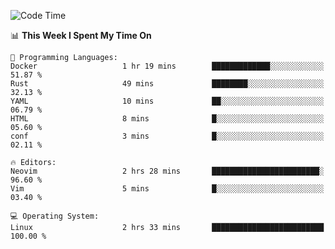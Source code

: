 <!-- [![Top Langs](https://github-readme-stats.vercel.app/api/top-langs/?username=gagahsyuja&theme=dracula&hide_border=true&border_radius=7)](https://github.com/anuraghazra/github-readme-stats) -->

<!--START_SECTION:waka-->
![Code Time](http://img.shields.io/badge/Code%20Time-950%20hrs%2020%20mins-blue)

📊 **This Week I Spent My Time On** 

```text
💬 Programming Languages: 
Docker                   1 hr 19 mins        █████████████░░░░░░░░░░░░   51.87 % 
Rust                     49 mins             ████████░░░░░░░░░░░░░░░░░   32.13 % 
YAML                     10 mins             ██░░░░░░░░░░░░░░░░░░░░░░░   06.79 % 
HTML                     8 mins              █░░░░░░░░░░░░░░░░░░░░░░░░   05.60 % 
conf                     3 mins              █░░░░░░░░░░░░░░░░░░░░░░░░   02.11 % 

🔥 Editors: 
Neovim                   2 hrs 28 mins       ████████████████████████░   96.60 % 
Vim                      5 mins              █░░░░░░░░░░░░░░░░░░░░░░░░   03.40 % 

💻 Operating System: 
Linux                    2 hrs 33 mins       █████████████████████████   100.00 % 
```


<!--END_SECTION:waka-->
